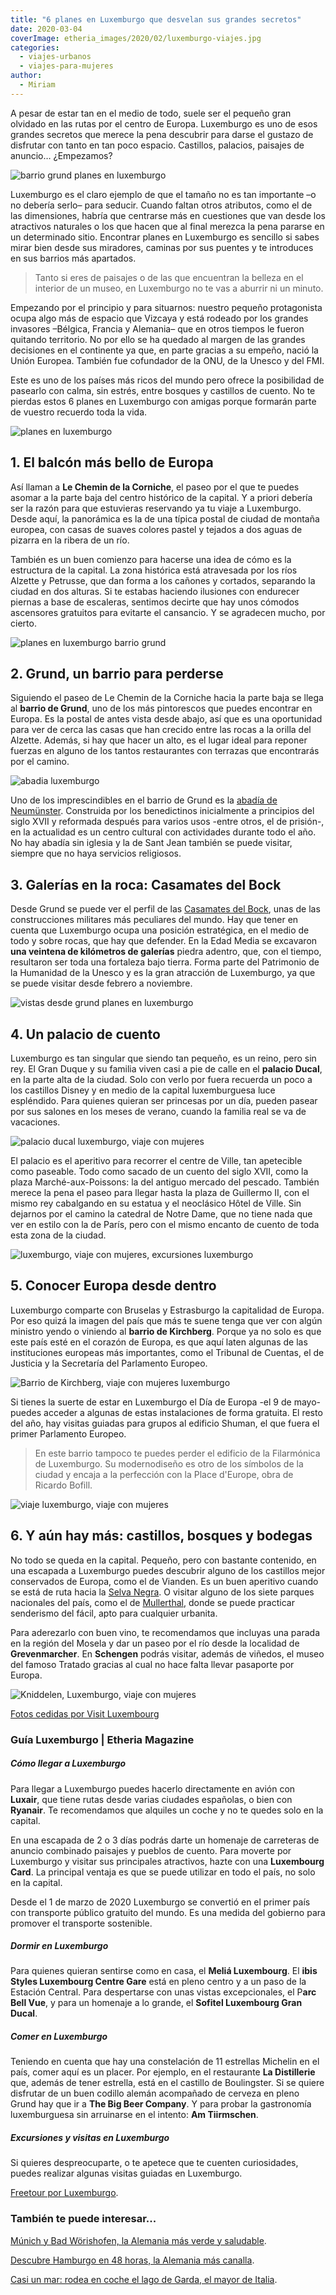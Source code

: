 ```yaml
---
title: "6 planes en Luxemburgo que desvelan sus grandes secretos"
date: 2020-03-04
coverImage: etheria_images/2020/02/luxemburgo-viajes.jpg
categories: 
  - viajes-urbanos
  - viajes-para-mujeres
author: 
  - Miriam
---
```


A pesar de estar tan en el medio de todo, suele ser el pequeño gran olvidado en las rutas por el centro de Europa. Luxemburgo es uno de esos grandes secretos que merece la pena descubrir para darse el gustazo de disfrutar con tanto en tan poco espacio. Castillos, palacios, paisajes de anuncio… ¿Empezamos?

![barrio grund planes en luxemburgo](etheria_images/2020/02/luxemburgo-viajes-900x602.jpg "Pintorescas viviendas de Grund. © Paul Hilbert / LFT")

Luxemburgo es el claro ejemplo de que el tamaño no es tan importante –o no debería 
serlo– para seducir. Cuando faltan otros atributos, como el de las dimensiones, habría 
que centrarse más en cuestiones que van desde los atractivos naturales o los que hacen 
que al final merezca la pena pararse en un determinado sitio. Encontrar planes en 
Luxemburgo es sencillo si sabes mirar bien desde sus miradores, caminas por sus puentes 
y te introduces en sus barrios más apartados. 

> Tanto si eres de paisajes o de las que encuentran la belleza en el interior de un museo, 
> en Luxemburgo no te vas a aburrir ni un minuto. 

Empezando por el principio y para situarnos: nuestro pequeño protagonista ocupa algo más 
de espacio que Vizcaya y está rodeado por los grandes invasores –Bélgica, Francia y 
Alemania– que en otros tiempos le fueron quitando territorio. No por ello se ha quedado 
al margen de las grandes decisiones en el continente ya que, en parte gracias a su 
empeño, nació la Unión Europea. También fue cofundador de la ONU, de la Unesco y del 
FMI. 

Este es uno de los países más ricos del mundo pero ofrece la posibilidad de pasearlo con 
calma, sin estrés, entre bosques y castillos de cuento. No te pierdas estos 6 planes en 
Luxemburgo con amigas porque formarán parte de vuestro recuerdo toda la vida. 

![planes en luxemburgo](etheria_images/2020/02/viaje-luxemburgo-etheria-900x589.jpg "Romántica imagen de Luxemburgo. © Exclusief.be / LFT")

## 1\. El balcón más bello de Europa

Así llaman a **Le Chemin de la Corniche**, el paseo por el que te puedes asomar a la 
parte baja del centro histórico de la capital. Y a priori debería ser la razón para que 
estuvieras reservando ya tu viaje a Luxemburgo. Desde aquí, la panorámica es la de una 
típica postal de ciudad de montaña europea, con casas de suaves colores pastel y tejados 
a dos aguas de pizarra en la ribera de un río. 

También es un buen comienzo para hacerse una idea de cómo es la estructura de la 
capital. La zona histórica está atravesada por los ríos Alzette y Petrusse, que dan 
forma a los cañones y cortados, separando la ciudad en dos alturas. Si te estabas 
haciendo ilusiones con endurecer piernas a base de escaleras, sentimos decirte que hay 
unos cómodos ascensores gratuitos para evitarte el cansancio. Y se agradecen mucho, por 
cierto. 

![planes en luxemburgo barrio grund](etheria_images/2020/02/luxemburgo-viaje-mujeres-900x600.jpg "El barrio de Grund al atardecer es aún más misterioso. © Alfonso Salgueiro / LFT")

## 2\. Grund, un barrio para perderse

Siguiendo el paseo de Le Chemin de la Corniche hacia la parte baja se llega al **barrio 
de Grund**, uno de los más pintorescos que puedes encontrar en Europa. Es la postal de 
antes vista desde abajo, así que es una oportunidad para ver de cerca las casas que han 
crecido entre las rocas a la orilla del Alzette. Además, si hay que hacer un alto, es el 
lugar ideal para reponer fuerzas en alguno de los tantos restaurantes con terrazas que 
encontrarás por el camino. 

![abadia luxemburgo](etheria_images/2020/02/abadia-luxemburgo-900x601.jpg "Abadía de Neumünster. © Exclusief.be / LFT")

Uno de los imprescindibles en el barrio de Grund es la [abadía de 
Neumünster](https://www.neimenster.lu/en/Culture/neimenster?gclid=CjwKCAiAhJTyBRAvEiwAln2qBxd1KK9aFkXOFjGwcQq4zkG47OiYKfS7Cp8YifVqXw-FzI_JJX_6vhoCUBEQAvD_BwE). 
Construida por los benedictinos inicialmente a principios del siglo XVII y reformada 
después para varios usos -entre otros, el de prisión-, en la actualidad es un centro 
cultural con actividades durante todo el año. No hay abadía sin iglesia y la de Sant 
Jean también se puede visitar, siempre que no haya servicios religiosos. 

## 3\. Galerías en la roca: Casamates del Bock

Desde Grund se puede ver el perfil de las [Casamates del 
Bock](https://www.luxembourg-city.com/en/place/fortifications/bock-casemates), unas de 
las construcciones militares más peculiares del mundo. Hay que tener en cuenta que 
Luxemburgo ocupa una posición estratégica, en el medio de todo y sobre rocas, que hay 
que defender. En la Edad Media se excavaron **una veintena de kilómetros de galerías** 
piedra adentro, que, con el tiempo, resultaron ser toda una fortaleza bajo tierra. Forma 
parte del Patrimonio de la Humanidad de la Unesco y es la gran atracción de Luxemburgo, 
ya que se puede visitar desde febrero a noviembre. 

![vistas desde grund planes en luxemburgo](etheria_images/2020/02/luxemburgo-900x602.jpg "Desde Grund se pueden ver las construcciones de Casemates. © Paul Hilbert / LFT")

## 4\. Un palacio de cuento

Luxemburgo es tan singular que siendo tan pequeño, es un reino, pero sin rey. El Gran 
Duque y su familia viven casi a pie de calle en el **palacio Ducal**, en la parte alta 
de la ciudad. Solo con verlo por fuera recuerda un poco a los castillos Disney y en 
medio de la capital luxemburguesa luce espléndido. Para quienes quieran ser princesas 
por un día, pueden pasear por sus salones en los meses de verano, cuando la familia real 
se va de vacaciones. 

![palacio ducal luxemburgo, viaje con mujeres](etheria_images/2020/02/palacio-ducal-luxemburgo-900x600.jpg "Palacio ducal de Luxemburgo, en la Ciudad Vieja. © Exclusief.be / LFT")

El palacio es el aperitivo para recorrer el centre de Ville, tan apetecible como 
paseable. Todo como sacado de un cuento del siglo XVII, como la plaza 
Marché-aux-Poissons: la del antiguo mercado del pescado. También merece la pena el paseo 
para llegar hasta la plaza de Guillermo II, con el mismo rey cabalgando en su estatua y 
el neoclásico Hôtel de Ville. Sin dejarnos por el camino la catedral de Notre Dame, que 
no tiene nada que ver en estilo con la de París, pero con el mismo encanto de cuento de 
toda esta zona de la ciudad. 

![luxemburgo, viaje con mujeres, excursiones luxemburgo](etheria_images/2020/02/luxemburo-viajes-etheria-683x1024.jpg "Luxemburgo,una ciudad más verde de lo que se cree. © Frédéric Collin / LFT")

## 5\. Conocer Europa desde dentro

Luxemburgo comparte con Bruselas y Estrasburgo la capitalidad de Europa. Por eso quizá 
la imagen del país que más te suene tenga que ver con algún ministro yendo o viniendo al 
**barrio de Kirchberg**. Porque ya no solo es que este país esté en el corazón de 
Europa, es que aquí laten algunas de las instituciones europeas más importantes, como el 
Tribunal de Cuentas, el de Justicia y la Secretaría del Parlamento Europeo. 

![Barrio de Kirchberg, viaje con mujeres luxemburgo](etheria_images/2020/02/luxemburgo-kirchberg-900x617.jpg "Barrio de Kirchberg. © Pulsa Pictures / LFT")

Si tienes la suerte de estar en Luxemburgo el Día de Europa -el 9 de mayo- puedes 
acceder a algunas de estas instalaciones de forma gratuita. El resto del año, hay 
visitas guiadas para grupos al edificio Shuman, el que fuera el primer Parlamento 
Europeo. 

> En este barrio tampoco te puedes perder el edificio de la Filarmónica de Luxemburgo. Su 
> modernodiseño es otro de los símbolos de la ciudad y encaja a la perfección con la Place 
> d'Europe, obra de Ricardo Bofill. 

![viaje luxemburgo, viaje con mujeres](etheria_images/2020/02/filarmonica-luxemburgo-900x450.jpg "Filarmónica de Luxemburgo. © Ministère l'Économie / LFT")

## 6\. Y aún hay más: castillos, bosques y bodegas

No todo se queda en la capital. Pequeño, pero con bastante contenido, en una escapada a 
Luxemburgo puedes descubrir alguno de los castillos mejor conservados de Europa, como el 
de Vianden. Es un buen aperitivo cuando se está de ruta hacia la [Selva 
Negra](https://etheriamagazine.com/2018/08/02/ruta-en-familia-por-alsacia-y-selva-negra/). 
O visitar alguno de los siete parques nacionales del país, como el de [Mullerthal](https://www.visitluxembourg.com/en/what-to-do/nature-tours/hiking-luxembourg/mullerthal-trail), 
donde se puede practicar senderismo del fácil, apto para cualquier urbanita. 

Para aderezarlo con buen vino, te recomendamos que incluyas una parada en la región del 
Mosela y dar un paseo por el río desde la localidad de **Grevenmarcher**. En 
**Schengen** podrás visitar, además de viñedos, el museo del famoso Tratado gracias al 
cual no hace falta llevar pasaporte por Europa. 

![Kniddelen, Luxemburgo, viaje con mujeres](etheria_images/2020/02/gastronomia-luxemburgo.jpg "Los Kniddelen, un plato tradicional de Luxemburgo. © Passion meets Creativity")

[Fotos cedidas por Visit Luxembourg](https://www.visitluxembourg.com/en) 

### Guía Luxemburgo | Etheria Magazine

##### Cómo llegar a Luxemburgo

Para llegar a Luxemburgo puedes hacerlo directamente en avión con **Luxair**, que tiene 
rutas desde varias ciudades españolas, o bien con **Ryanair**. Te recomendamos que 
alquiles un coche y no te quedes solo en la capital. 

En una escapada de 2 o 3 días podrás darte un homenaje de carreteras de anuncio 
combinado paisajes y pueblos de cuento. Para moverte por Luxemburgo y visitar sus 
principales atractivos, hazte con una **Luxembourg Card**. La principal ventaja es que 
se puede utilizar en todo el país, no solo en la capital. 

Desde el 1 de marzo de 2020 Luxemburgo se convertió en el primer país con transporte 
público gratuito del mundo. Es una medida del gobierno para promover el transporte 
sostenible. 

##### Dormir en Luxemburgo

Para quienes quieran sentirse como en casa, el **Meliá Luxembourg**. El **ibis Styles 
Luxembourg Centre Gare** está en pleno centro y a un paso de la Estación Central. Para 
despertarse con unas vistas excepcionales, el P**arc Bell Vue**, y para un homenaje a lo 
grande, el **Sofitel Luxembourg Gran Ducal**. 

##### Comer en Luxemburgo

Teniendo en cuenta que hay una constelación de 11 estrellas Michelin en el país, comer 
aquí es un placer. Por ejemplo, en el restaurante **La Distillerie** que, además de 
tener estrella, está en el castillo de Boulingster. Si se quiere disfrutar de un buen 
codillo alemán acompañado de cerveza en pleno Grund hay que ir a **The Big Beer 
Company**. Y para probar la gastronomía luxemburguesa sin arruinarse en el intento: **Am 
Tiirmschen**. 

##### Excursiones y visitas en Luxemburgo

Si quieres despreocuparte, o te apetece que te cuenten curiosidades, puedes realizar 
algunas visitas guiadas en Luxemburgo. 

[Freetour por 
Luxemburgo](https://www.civitatis.com/es/luxemburgo/free-tour-luxemburgo/). 

### También te puede interesar...

[Múnich y Bad Wörishofen, la Alemania más verde y 
saludable](https://etheriamagazine.com/2021/08/04/munich-y-bad-worishofen-la-alemania-mas-verde-y-saludable/). 

[Descubre Hamburgo en 48 horas, la Alemania más 
canalla](https://etheriamagazine.com/2020/02/24/que-ver-hacer-fin-de-semana-hamburgo-alemania/). 

[Casi un mar: rodea en coche el lago de Garda, el mayor de 
Italia](https://etheriamagazine.com/2021/09/22/ruta-en-coche-en-lago-de-garda-italia/).
